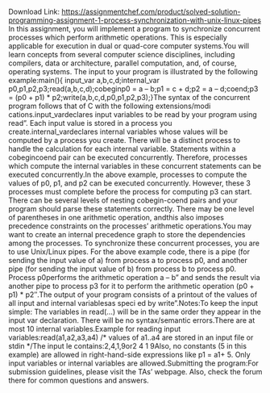 Download Link: https://assignmentchef.com/product/solved-solution-programming-assignment-1-process-synchronization-with-unix-linux-pipes
<br>
In this assignment, you will implement a program to synchronize concurrent processes which perform arithmetic operations. This is especially applicable for execution in dual or quad-core computer systems.You will learn concepts from several computer science disciplines, including compilers, data or architecture, parallel computation, and, of course, operating systems. The input to your program is illustrated by the following example:main(){ input_var a,b,c,d;internal_var p0,p1,p2,p3;read(a,b,c,d);cobeginp0 = a – b;p1 = c + d;p2 = a – d;coend;p3 = (p0 + p1) * p2;write(a,b,c,d,p0,p1,p2,p3);}The syntax of the concurrent program follows that of C with the following extensions/modi cations.input_vardeclares input variables to be read by your program using read”. Each input value is stored in a process you create.internal_vardeclares internal variables whose values will be computed by a process you create. There will be a distinct process to handle the calculation for each internal variable. Statements within a cobegincoend pair can be executed concurrently. Therefore, processes which compute the internal variables in these concurrent statements can be executed concurrently.In the above example, processes to compute the values of p0, p1, and p2 can be executed concurrently. However, these 3 processes must complete before the process for computing p3 can start. There can be several levels of nesting cobegin-coend pairs and your program should parse these statements correctly. There may be one level of parentheses in one arithmetic operation, andthis also imposes precedence constraints on the processes’ arithmetic operations.You may want to create an internal precedence graph to store the dependencies among the processes. To synchronize these concurrent processes, you are to use Unix/Linux pipes. For the above example code, there is a pipe (for sending the input value of a) from process a to process p0, and another pipe (for sending the input value of b) from process b to process p0. Process p0performs the arithmetic operation a – b” and sends the result via another pipe to process p3 for it to perform the arithmetic operation (p0 + p1) * p2″.The output of your program consists of a printout of the values of all input and internal variablesas speci ed by write”.Notes:To keep the input simple: The variables in read(…) will be in the same order they appear in the input var declaration. There will be no syntax/semantic errors.There are at most 10 internal variables.Example for reading input variables:read(a1,a2,a3,a4) /* values of a1..a4 are stored in an input file or stdin */The input le contains:2,4,1,9or2 4 1 9Also, no constants (5 in this example) are allowed in right-hand-side expressions like p1 = a1+ 5. Only input variables or internal variables are allowed.Submitting the program:For submission guidelines, please visit the TAs’ webpage. Also, check the forum there for common questions and answers.


